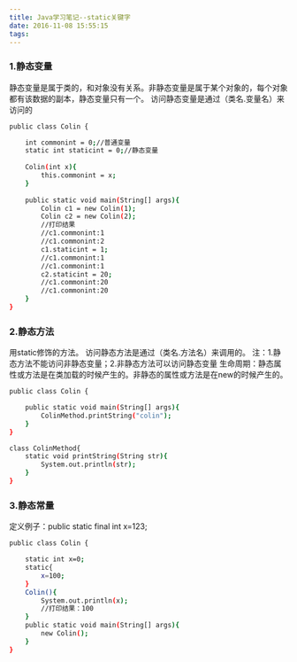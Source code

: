 ```yaml
---
title: Java学习笔记--static关键字
date: 2016-11-08 15:55:15
tags:
---
```

### 1.静态变量
静态变量是属于类的，和对象没有关系。非静态变量是属于某个对象的，每个对象都有该数据的副本，静态变量只有一个。
访问静态变量是通过（类名.变量名）来访问的
``` bash
public class Colin {

	int commonint = 0;//普通变量
	static int staticint = 0;//静态变量
	
	Colin(int x){
		this.commonint = x;
	}
	
	public static void main(String[] args){
		Colin c1 = new Colin(1);
		Colin c2 = new Colin(2);
		//打印结果
		//c1.commonint:1
		//c1.commonint:2
		c1.staticint = 1;
		//c1.commonint:1
		//c1.commonint:1
		c2.staticint = 20;
		//c1.commonint:20
		//c1.commonint:20
	}
}
```

### 2.静态方法
用static修饰的方法。
访问静态方法是通过（类名.方法名）来调用的。
注：1.静态方法不能访问非静态变量；2.非静态方法可以访问静态变量
生命周期：静态属性或方法是在类加载的时候产生的。非静态的属性或方法是在new的时候产生的。
``` bash
public class Colin {

	public static void main(String[] args){
		ColinMethod.printString("colin");
	}
}

class ColinMethod{
	static void printString(String str){
		System.out.println(str);
	}
}
````

### 3.静态常量
定义例子：public static final int x=123;
```  bash
public class Colin {

	static int x=0;
	static{
		x=100;
	}
	Colin(){
		System.out.println(x);
		//打印结果：100
	}
	public static void main(String[] args){
		new Colin();
	}
}
```
